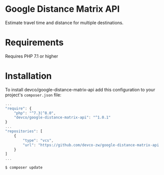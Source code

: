# Google Distance Matrix API
Estimate travel time and distance for multiple destinations.

Requirements
============
Requires PHP 7.1 or higher


Installation
=============

To install devco/google-distance-matrix-api add this configuration to your project's `composer.json` file:

```js
...
"require": {
    "php": "^7.3|^8.0",
    "devco/google-distance-matrix-api": "^1.0.1"
}
...
"repositories": [
    {
        "type": "vcs",
        "url": "https://github.com/devco-zw/google-distance-matrix-api.git"
    }
]
...
```

```sh
$ composer update
```
